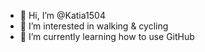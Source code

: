 - 👋 Hi, I’m @Katia1504
- 👀 I’m interested in walking & cycling
- 🌱 I’m currently learning how to use GitHub

<!---
Katia1504/Katia1504 is a ✨ special ✨ repository because its `README.md` (this file) appears on your GitHub profile.
You can click the Preview link to take a look at your changes.
--->
